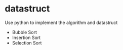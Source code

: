 # datastruct
Use python to implement the algorithm and datastruct

- Bubble Sort
- Insertion Sort
- Selection Sort
